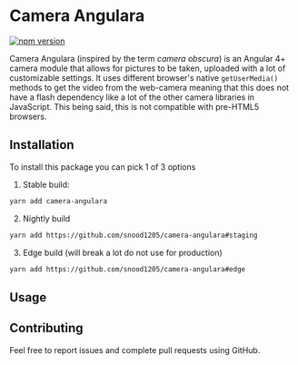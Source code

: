 # Camera Angulara
[![npm version](https://badge.fury.io/js/camera-angulara.svg)](https://badge.fury.io/js/camera-angulara)

Camera Angulara (inspired by the term _camera obscura_) is an Angular 4+ camera module that allows for pictures
to be taken, uploaded with a lot of customizable settings. It uses different browser's native `getUserMedia()` methods
to get the video from the web-camera meaning that this does not have a flash dependency like a lot of the other camera
libraries in JavaScript. This being said, this is not compatible with pre-HTML5 browsers.

## Installation

To install this package you can pick 1 of 3 options

1. Stable build:

```bash
yarn add camera-angulara
```

2. Nightly build

```bash
yarn add https://github.com/snood1205/camera-angulara#staging
```

3. Edge build (will break a lot do not use for production)

```bash
yarn add https://github.com/snood1205/camera-angulara#edge
```

## Usage

[//]: # "Complete"

## Contributing

Feel free to report issues and complete pull requests using GitHub.
